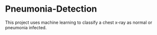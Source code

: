 # Pneumonia-Detection
This project uses machine learning to classify a chest x-ray as normal or pneumonia infected.
